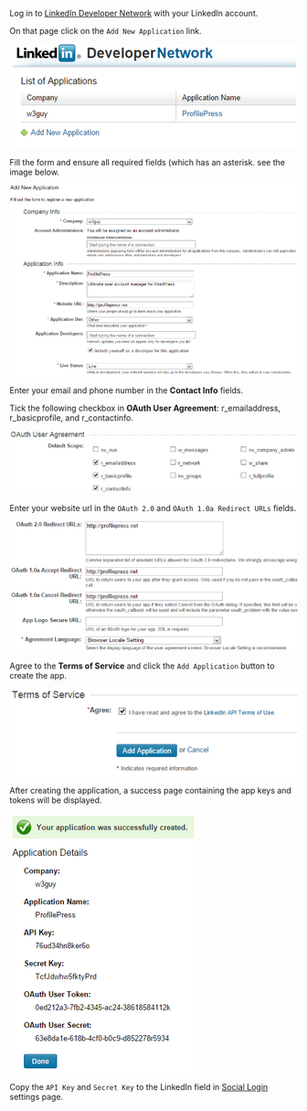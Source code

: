 Log in to [LinkedIn Developer Network](https://www.linkedin.com/secure/developer) with your LinkedIn account.


On that page click on the `Add New Application` link.


![LinkedIn Developer Network](img/linkedin-dev-ntwk.png)


Fill the form and ensure all required fields (which has an asterisk. see the image below.


![LinkedIn form for creating Applications](img/linkedin-app-details.png)


Enter your email and phone number in the **Contact Info** fields.


Tick the following checkbox in **OAuth User Agreement**: r_emailaddress, r_basicprofile, and r_contactinfo.


![LinkedIn OAuth Agreement](img/oauth-agreement.png)


Enter your website url in the `OAuth 2.0` and `OAuth 1.0a Redirect URLs` fields.


![LinkedIn OAuth Agreement](img/oauth-redirects.png)


Agree to the **Terms of Service** and click the `Add Application` button to create the app.


![LinkedIn OAuth Agreement](img/create-linkedin-app.png)


After creating the application, a success page containing the app keys and tokens will be displayed.

![LinkedIn OAuth Agreement](img/linkedin-app-credentials.png)


Copy the `API Key` and `Secret Key` to the LinkedIn field in [Social Login](configuration.md) settings page.
